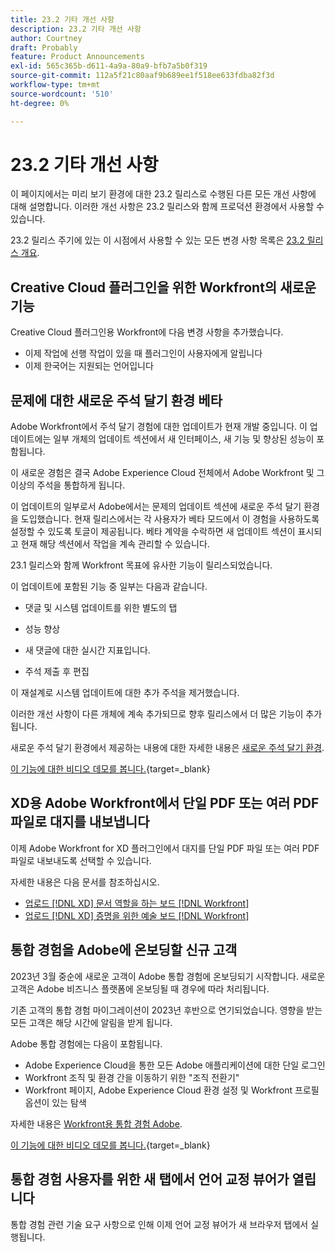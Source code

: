 ```yaml
---
title: 23.2 기타 개선 사항
description: 23.2 기타 개선 사항
author: Courtney
draft: Probably
feature: Product Announcements
exl-id: 565c365b-d611-4a9a-80a9-bfb7a5b0f319
source-git-commit: 112a5f21c80aaf9b689ee1f518ee633fdba82f3d
workflow-type: tm+mt
source-wordcount: '510'
ht-degree: 0%

---
```


# 23.2 기타 개선 사항

이 페이지에서는 미리 보기 환경에 대한 23.2 릴리스로 수행된 다른 모든 개선 사항에 대해 설명합니다. 이러한 개선 사항은 23.2 릴리스와 함께 프로덕션 환경에서 사용할 수 있습니다.

23.2 릴리스 주기에 있는 이 시점에서 사용할 수 있는 모든 변경 사항 목록은 [23.2 릴리스 개요](/help/quicksilver/product-announcements/product-releases/23.2-release-activity/23-2-release-overview.md).

## Creative Cloud 플러그인을 위한 Workfront의 새로운 기능

Creative Cloud 플러그인용 Workfront에 다음 변경 사항을 추가했습니다.

* 이제 작업에 선행 작업이 있을 때 플러그인이 사용자에게 알립니다
* 이제 한국어는 지원되는 언어입니다

## 문제에 대한 새로운 주석 달기 환경 베타

Adobe Workfront에서 주석 달기 경험에 대한 업데이트가 현재 개발 중입니다. 이 업데이트에는 일부 개체의 업데이트 섹션에서 새 인터페이스, 새 기능 및 향상된 성능이 포함됩니다.

이 새로운 경험은 결국 Adobe Experience Cloud 전체에서 Adobe Workfront 및 그 이상의 주석을 통합하게 됩니다.

이 업데이트의 일부로서 Adobe에서는 문제의 업데이트 섹션에 새로운 주석 달기 환경을 도입했습니다. 현재 릴리스에서는 각 사용자가 베타 모드에서 이 경험을 사용하도록 설정할 수 있도록 토글이 제공됩니다. 베타 계약을 수락하면 새 업데이트 섹션이 표시되고 현재 해당 섹션에서 작업을 계속 관리할 수 있습니다.

23.1 릴리스와 함께 Workfront 목표에 유사한 기능이 릴리스되었습니다.

이 업데이트에 포함된 기능 중 일부는 다음과 같습니다.

* 댓글 및 시스템 업데이트를 위한 별도의 탭

* 성능 향상

* 새 댓글에 대한 실시간 지표입니다.

* 주석 제출 후 편집

이 재설계로 시스템 업데이트에 대한 추가 주석을 제거했습니다.

이러한 개선 사항이 다른 개체에 계속 추가되므로 향후 릴리스에서 더 많은 기능이 추가됩니다.

새로운 주석 달기 환경에서 제공하는 내용에 대한 자세한 내용은 [새로운 주석 달기 환경](../../betas/new-commenting-experience-beta/unified-commenting-experience.md).

[이 기능에 대한 비디오 데모를 봅니다.](https://video.tv.adobe.com/v/3416962/){target=_blank}

## XD용 Adobe Workfront에서 단일 PDF 또는 여러 PDF 파일로 대지를 내보냅니다

이제 Adobe Workfront for XD 플러그인에서 대지를 단일 PDF 파일 또는 여러 PDF 파일로 내보내도록 선택할 수 있습니다.

자세한 내용은 다음 문서를 참조하십시오.

* [업로드 [!DNL XD] 문서 역할을 하는 보드 [!DNL Workfront]](/help/quicksilver/workfront-integrations-and-apps/adobe-workfront-for-creative-cloud/wf-adobe-xd-docs.md)
* [업로드 [!DNL XD] 증명을 위한 예술 보드 [!DNL Workfront]](/help/quicksilver/workfront-integrations-and-apps/adobe-workfront-for-creative-cloud/wf-adobe-xd-proofs.md)

## 통합 경험을 Adobe에 온보딩할 신규 고객

2023년 3월 중순에 새로운 고객이 Adobe 통합 경험에 온보딩되기 시작합니다. 새로운 고객은 Adobe 비즈니스 플랫폼에 온보딩될 때 경우에 따라 처리됩니다.

기존 고객의 통합 경험 마이그레이션이 2023년 후반으로 연기되었습니다. 영향을 받는 모든 고객은 해당 시간에 알림을 받게 됩니다.

Adobe 통합 경험에는 다음이 포함됩니다.

* Adobe Experience Cloud을 통한 모든 Adobe 애플리케이션에 대한 단일 로그인
* Workfront 조직 및 환경 간을 이동하기 위한 &quot;조직 전환기&quot;
* Workfront 페이지, Adobe Experience Cloud 환경 설정 및 Workfront 프로필 옵션이 있는 탐색

자세한 내용은 [Workfront용 통합 경험 Adobe](/help/quicksilver/workfront-basics/navigate-workfront/workfront-navigation/adobe-unified-experience.md).

[이 기능에 대한 비디오 데모를 봅니다.](https://video.tv.adobe.com/v/3412388/){target=_blank}

## 통합 경험 사용자를 위한 새 탭에서 언어 교정 뷰어가 열립니다

통합 경험 관련 기술 요구 사항으로 인해 이제 언어 교정 뷰어가 새 브라우저 탭에서 실행됩니다.
